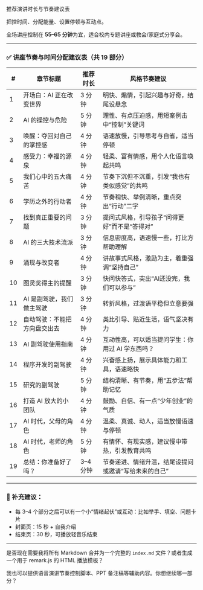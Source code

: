 推荐演讲时长与节奏建议表

把控时间、分配能量、设置停顿与互动点。

全场讲座控制在 **55–65 分钟**为宜，适合校内专题讲座或教会/家庭式分享会。

---

### ✅ 讲座节奏与时间分配建议表（共 19 部分）

| #  | 章节标题           | 推荐时长   | 风格节奏建议                      |
| -- | -------------- | ------ | --------------------------- |
| 1  | 开场白：AI 正在改变世界  | 3 分钟   | 明快、煽情，引起兴趣与好奇，结尾设悬念         |
| 2  | AI 的操控与危险      | 5 分钟   | 理性、有点压迫感，用短案例击中“控制”关键词      |
| 3  | 唤醒：夺回对自己的掌控感   | 4 分钟   | 语速放慢，引导思考与自省，适当停顿           |
| 4  | 感受力：幸福的源泉      | 4 分钟   | 轻柔、富有情感，用个人化语言唤起共鸣          |
| 5  | 我们心中的五大痛苦      | 4 分钟   | 节奏下沉但不沉重，引发“我也有类似感觉”的共鸣     |
| 6  | 学历之外的行动者       | 4 分钟   | 节奏稍快、举例清晰，重点突出“行动”二字        |
| 7  | 找到真正重要的问题      | 3 分钟   | 提问式风格，引导孩子“问得更好”而不是“答得对”    |
| 8  | AI 的三大技术流派     | 3 分钟   | 信息密度高，语速慢一些，打比方帮助理解         |
| 9  | 涌现与改变者         | 4 分钟   | 讲故事式风格，激励为主，着重强调“坚持自己”      |
| 10 | 图灵奖得主的提醒       | 3 分钟   | 快问快答式，突出“AI还没完，我们可以参与”      |
| 11 | AI 是副驾驶，我们做主驾驶 | 3 分钟   | 转折风格，过渡语平稳但立意要强             |
| 12 | 自动驾驶：不能把方向盘交出去 | 4 分钟   | 类比引导、贴近生活，语气坚决有力            |
| 13 | AI 副驾驶使用指南        | 4 分钟   | 互动性高，可以适当提问学生：你用过 AI 学东西吗？  |
| 14 | 程序开发的副驾驶       | 4 分钟   | 兴奋感上扬，展示具体能力和工具，语速略快        |
| 15 | 研究的副驾驶         | 5 分钟   | 结构清晰、有节奏，用“五步法”帮助记忆         |
| 16 | 打造 AI 放大的小团队   | 4 分钟   | 鼓励、自信、有一点“少年创业”的气质          |
| 17 | AI 时代，父母的角色    | 4 分钟   | 温柔、真诚、动人，适当放慢语速与停顿          |
| 18 | AI 时代，老师的角色    | 5 分钟   | 有情怀、有现实感，建议慢中带热，引发教育共鸣      |
| 19 | 总结：你准备好了吗？     | 3–4 分钟 | 节奏递进、情绪升温，结尾设提问或邀请“写给未来的自己” |

---

### 🎯 补充建议：

* 每 3–4 个部分之后可以有一个小“情绪起伏”或互动：比如举手、填空、问题卡片
* 封面页：15 秒 + 自我介绍
* 结束页：30 秒，可播放轻音乐结束

---

是否现在需要我将所有 Markdown 合并为一个完整的 `index.md` 文件？或者生成一个用于 remark.js 的 HTML 播放模板？

我也可以提供语音演讲节奏控制脚本、PPT 备注稿等辅助内容。你想继续哪一部分？
